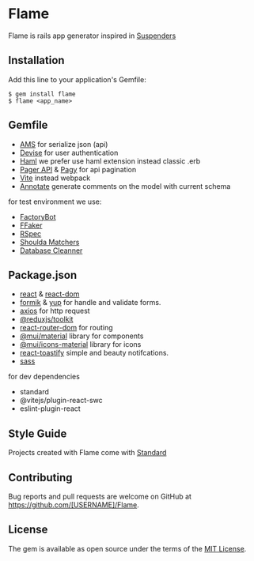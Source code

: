 # Flame

Flame is rails app generator inspired in [Suspenders](https://github.com/thoughtbot/suspenders)

## Installation

Add this line to your application's Gemfile:


    $ gem install flame
    $ flame <app_name>

## Gemfile

* [AMS](https://github.com/rails-api/active_model_serializers) for serialize json (api)
* [Devise](https://github.com/heartcombo/devise) for user authentication
* [Haml](https://github.com/haml/haml) we prefer use haml extension instead classic .erb
* [Pager API](https://github.com/IcaliaLabs/pager-api) & [Pagy](https://github.com/ddnexus/pagy) for api pagination
* [Vite](https://github.com/ElMassimo/vite_ruby) instead webpack
* [Annotate](https://github.com/ctran/annotate_models) generate comments on the model with current schema


for test environment we use:
* [FactoryBot](https://github.com/thoughtbot/factory_bot)
* [FFaker](https://github.com/ffaker/ffaker)
* [RSpec](https://github.com/rspec/rspec-rails)
* [Shoulda Matchers](https://github.com/thoughtbot/shoulda-matchers)
* [Database Cleanner](https://github.com/DatabaseCleaner/database_cleaner)

## Package.json
* [react](https://yarnpkg.com/package/react) & [react-dom](https://yarnpkg.com/package/react-dom)
* [formik](https://yarnpkg.com/package/formik) & [yup](https://yarnpkg.com/package/yup) for handle and validate forms.
* [axios](https://yarnpkg.com/package/axios) for http request
* [@reduxjs/toolkit](https://yarnpkg.com/package/@reduxjs/toolkit)
* [react-router-dom](https://yarnpkg.com/package/react-router-dom) for routing
* [@mui/material](https://yarnpkg.com/package/@mui/material) library for components
* [@mui/icons-material](https://yarnpkg.com/package/@mui/icons-material) library for icons
* [react-toastify](https://yarnpkg.com/package/react-toastify) simple and beauty notifcations.
* [sass](https://yarnpkg.com/package/sass)

for dev dependencies
* standard
* @vitejs/plugin-react-swc
* eslint-plugin-react


## Style Guide

Projects created with Flame come with  [Standard](https://github.com/standardrb/standard)

## Contributing

Bug reports and pull requests are welcome on GitHub at https://github.com/[USERNAME]/Flame.


## License

The gem is available as open source under the terms of the [MIT License](https://opensource.org/licenses/MIT).

